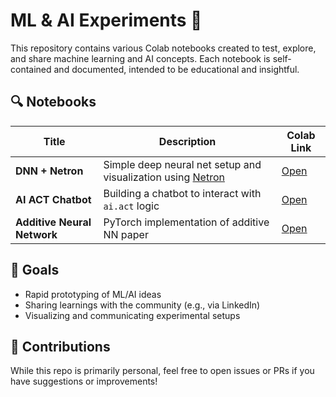 # ML & AI Experiments 🧪

This repository contains various Colab notebooks created to test, explore, and share machine learning and AI concepts. Each notebook is self-contained and documented, intended to be educational and insightful.

## 🔍 Notebooks

| Title | Description | Colab Link |
|-------|-------------|------------|
| **DNN + Netron** | Simple deep neural net setup and visualization using [Netron](https://netron.app) | [Open](notebooks/netron-dnn-visualization.ipynb) |
| **AI ACT Chatbot** | Building a chatbot to interact with `ai.act` logic | [Open](notebooks/ai-act-chatbot.ipynb) |
| **Additive Neural Network** | PyTorch implementation of additive NN paper | [Open](notebooks/additive-network-pytorch.ipynb) |

## 🧠 Goals

- Rapid prototyping of ML/AI ideas
- Sharing learnings with the community (e.g., via LinkedIn)
- Visualizing and communicating experimental setups

## 💬 Contributions

While this repo is primarily personal, feel free to open issues or PRs if you have suggestions or improvements!

